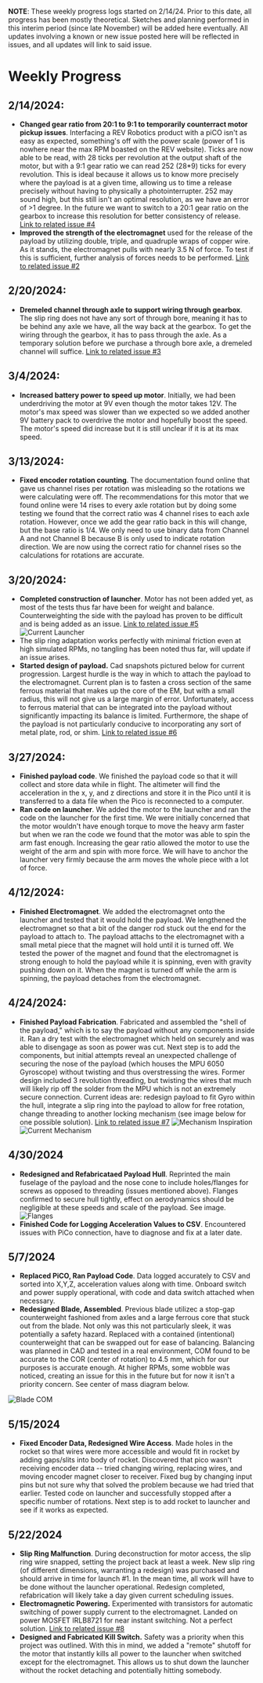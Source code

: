 **NOTE**: These weekly progress logs started on 2/14/24. Prior to this date, all progress has been mostly theoretical. Sketches and planning performed in this interim period (since late November) will be added here eventually. All updates involving a known or new issue posted here will be reflected in issues, and all updates will link to said issue.
# Weekly Progress
## 2/14/2024: 
* **Changed gear ratio from 20:1 to 9:1 to temporarily counterract motor pickup issues**. Interfacing a REV Robotics product with a piCO isn't as easy as expected, something's off with the power scale (power of 1 is nowhere near the max RPM boasted on the REV website). Ticks are now able to be read, with 28 ticks per revolution at the output shaft of the motor, but with a 9:1 gear ratio we can read 252 (28*9) ticks for every revolution. This is ideal because it allows us to know more precisely where the payload is at a given time, allowing us to time a release precisely without having to physically a photointerrupter. 252 may sound high, but this still isn't an optimal resolution, as we have an error of >1 degree. In the future we want to switch to a 20:1 gear ratio on the gearbox to increase this resolution for better consistency of release. [Link to related issue #4](https://github.com/GDamiani2927/Conklin-Damiani-PITS/issues/4)
* **Improved the strength of the electromagnet** used for the release of the payload by utilizing double, triple, and quadruple wraps of copper wire. As it stands, the electromagnet pulls with nearly 3.5 N of force. To test if this is sufficient, further analysis of forces needs to be performed. [Link to related issue #2](https://github.com/GDamiani2927/Conklin-Damiani-PITS/issues/2)
## 2/20/2024: 
* **Dremeled channel through axle to support wiring through gearbox**. The slip ring does not have any sort of through bore, meaning it has to be behind any axle we have, all the way back at the gearbox. To get the wiring through the gearbox, it has to pass through the axle. As a temporary solution before we purchase a through bore axle, a dremeled channel will suffice. [Link to related issue #3](https://github.com/GDamiani2927/Conklin-Damiani-PITS/issues/3)

## 3/4/2024:
* **Increased battery power to speed up motor**. Initially, we had been underdriving the motor at 9V even though the motor takes 12V. The motor's max speed was slower than we expected so we added another 9V battery pack to overdrive the motor and hopefully boost the speed. The motor's speed did increase but it is still unclear if it is at its max speed. 

## 3/13/2024:
* **Fixed encoder rotation counting**. The documentation found online that gave us channel rises per rotation was misleading so the rotations we were calculating were off. The recommendations for this motor that we found online were 14 rises to every axle rotation but by doing some testing we found that the correct ratio was 4 channel rises to each axle rotation. However, once we add the gear ratio back in this will change, but the base ratio is 1/4. We only need to use binary data from Channel A and not Channel B because B is only used to indicate rotation direction. We are now using the correct ratio for channel rises so the calculations for rotations are accurate.

## 3/20/2024:
* **Completed construction of launcher**. Motor has not been added yet, as most of the tests thus far have been for weight and balance. Counterweighting the side with the payload has proven to be difficult and is being added as an issue. [Link to related issue #5](https://github.com/GDamiani2927/Conklin-Damiani-PITS/issues/3)
![Current Launcher](https://github.com/GDamiani2927/Conklin-Damiani-PITS/blob/main/images/Launcher_Assembly.png)
* The slip ring adaptation works perfectly with minimal friction even at high simulated RPMs, no tangling has been noted thus far, will update if an issue arises.
* **Started design of payload.** Cad snapshots pictured below for current progression. Largest hurdle is the way in which to attach the payload to the electromagnet. Current plan is to fasten a cross section of the same ferrous material that makes up the core of the EM, but with a small radius, this will not give us a large margin of error. Unfortunately, access to ferrous material that can be integrated into the payload without significantly impacting its balance is limited. Furthermore, the shape of the payload is not particularly conducive to incorporating any sort of metal plate, rod, or shim. [Link to related issue #6](https://github.com/GDamiani2927/Conklin-Damiani-PITS/issues/6)

## 3/27/2024:
* **Finished payload code**. We finished the payload code so that it will collect and store data while in flight. The altimeter will find the acceleration in the x, y, and z directions and store it in the Pico until it is transferred to a data file when the Pico is reconnected to a computer.
* **Ran code on launcher**. We added the motor to the launcher and ran the code on the launcher for the first time. We were initially concerned that the motor wouldn't have enough torque to move the heavy arm faster but when we ran the code we found that the motor was able to spin the arm fast enough. Increasing the gear ratio allowed the motor to use the weight of the arm and spin with more force. We will have to anchor the launcher very firmly because the arm moves the whole piece with a lot of force.

## 4/12/2024:
* **Finished Electromagnet**. We added the electromagnet onto the launcher and tested that it would hold the payload. We lengthened the electromagnet so that a bit of the danger rod stuck out the end for the payload to attach to. The payload attachs to the electromagnet with a small metal piece that the magnet will hold until it is turned off. We tested the power of the magnet and found that the electromagnet is strong enough to hold the payload while it is spinning, even with gravity pushing down on it. When the magnet is turned off while the arm is spinning, the payload detaches from the electromagnet.

## 4/24/2024:
* **Finished Payload Fabrication**. Fabricated and assembled the "shell of the payload," which is to say the payload without any components inside it. Ran a dry test with the electromagnet which held on securely and was able to disengage as soon as power was cut. Next step is to add the components, but initial attempts reveal an unexpected challenge of securing the nose of the payload (which houses the MPU 6050 Gyroscope) without twisting and thus overstressing the wires. Former design included 3 revolution threading, but twisting the wires that much will likely rip off the solder from the MPU which is not an extremely secure connection. Current ideas are: redesign payload to fit Gyro within the hull, integrate a slip ring into the payload to allow for free rotation, change threading to another locking mechanism (see image below for one possible solution). [Link to related issue #7](https://github.com/GDamiani2927/Conklin-Damiani-PITS/issues/7)
![Mechanism Inspiration](https://github.com/GDamiani2927/Conklin-Damiani-PITS/blob/main/images/locking_mech.png)
![Current Mechanism](https://github.com/GDamiani2927/Conklin-Damiani-PITS/blob/main/images/Payload.png)

## 4/30/2024
* **Redesigned and Refabricataed Payload Hull**. Reprinted the main fuselage of the payload and the nose cone to include holes/flanges for screws as opposed to threading (issues mentioned above). Flanges confirmed to secure hull tightly, effect on aerodynamics should be negligible at these speeds and scale of the payload. See image.
![Flanges](https://github.com/GDamiani2927/Conklin-Damiani-PITS/blob/main/images/Casing.png)
* **Finished Code for Logging Acceleration Values to CSV**. Encountered issues with PiCo connection, have to diagnose and fix at a later date.

## 5/7/2024
* **Replaced PiCO, Ran Payload Code**. Data logged accurately to CSV and sorted into X,Y,Z, acceleration values along with time. Onboard switch and power supply operational, with code and data switch attached when necessary.
* **Redesigned Blade, Assembled**. Previous blade utilizec a stop-gap counterweight fashioned from axles and a large ferrous core that stuck out from the blade. Not only was this not particularly sleek, it was potentially a safety hazard. Replaced with a contained (intentional) counterweight that can be swapped out for ease of balancing. Balancing was planned in CAD and tested in a real environment, COM found to be accurate to the COR (center of rotation) to 4.5 mm, which for our purposes is accurate enough. At higher RPMs, some wobble was noticed, creating an issue for this in the future but for now it isn't a priority concern. See center of mass diagram below.

![Blade COM](https://github.com/GDamiani2927/Conklin-Damiani-PITS/blob/main/images/blade.png)
  
## 5/15/2024
* **Fixed Encoder Data, Redesigned Wire Access**. Made holes in the rocket so that wires were more accessible and would fit in rocket by adding gaps/slits into body of rocket. Discovered that pico wasn't receiving encoder data -- tried changing wiring, replacing wires, and moving encoder magnet closer to receiver. Fixed bug by changing input pins but not sure why that solved the problem because we had tried that earlier. Tested code on launcher and successfully stopped after a specific number of rotations. Next step is to add rocket to launcher and see if it works as expected.

## 5/22/2024
* **Slip Ring Malfunction**. During deconstruction for motor access, the slip ring wire snapped, setting the project back at least a week. New slip ring (of different dimensions, warranting a redesign) was purchased and should arrive in time for launch #1. In the mean time, all work will have to be done without the launcher operational. Redesign completed, refabrication will likely take a day given current scheduling issues.
* **Electromagnetic Powering.** Experimented with transistors for automatic switching of power supply current to the electromagnet. Landed on power MOSFET IRLB8721 for near instant switching. Not a perfect solution. [Link to related issue #8](https://github.com/GDamiani2927/Conklin-Damiani-PITS/issues/8)
* **Designed and Fabricated Kill Switch.** Safety was a priority when this project was outlined. With this in mind, we added a "remote" shutoff for the motor that instantly kills all power to the launcher when switched except for the electromagnet. This allows us to shut down the launcher without the rocket detaching and potentially hitting somebody. 
